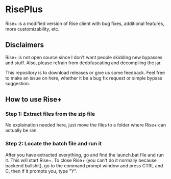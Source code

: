 # RisePlus
Rise+ is a modified version of Rise client with bug fixes, additional features, more customizability, etc.

## Disclaimers
Rise+ is not open source since I don't want people skidding new bypasses and stuff. Also, please refrain from deobfuscating and decompiling the jar.

This repository is to download releases or give us some feedback. Feel free to make an issue on here, whether it be a bug fix request or simple bypass suggestion.

## How to use Rise+
### Step 1: Extract files from the zip file
No explaination needed here, just move the files to a folder where Rise+ can actually be ran.

### Step 2: Locate the batch file and run it
After you have extracted everything, go and find the launch.bat file and run it. This will start Rise+. To close Rise+ (you can't do it normally because backend bullshit), go to the command prompt window and press CTRL and C, then if it prompts you, type "Y".
